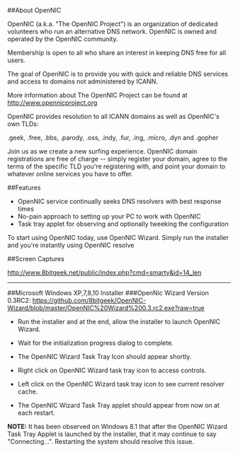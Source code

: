 ##About OpenNIC

OpenNIC (a.k.a. "The OpenNIC Project") is an organization of dedicated volunteers 
who run an alternative DNS network. OpenNIC is owned and operated by the OpenNIC 
community. 

Membership is open to all who share an interest in keeping DNS free for all users. 

The goal of OpenNIC is to provide you with quick and reliable DNS services and access
to domains not administered by ICANN.

More information about The OpenNIC Project can be found at http://www.opennicproject.org

OpenNIC provides resolution to all ICANN domains as well as OpenNIC's own TLDs:

.geek, .free, .bbs, .parody, .oss, .indy, .fur, .ing, .micro, .dyn and .gopher

Join us as we create a new surfing experience. OpenNIC domain registrations are free of charge -- simply register your domain, agree to the terms of the specific TLD you're registering with, and point your domain to whatever online services you have to offer.

##Features
  - OpenNIC service continually seeks DNS resolvers with best response times
  - No-pain approach to setting up your PC to work with OpenNIC
  - Task tray applet for observing and optionally tweeking the configuration

To start using OpenNIC today, use OpenNIC Wizard. Simply run the installer and you're instantly using OpenNIC resolve

##Screen Captures

http://www.8bitgeek.net/public/index.php?cmd=smarty&id=14_len

-------------------------------------

##Microsoft Windows XP,7,8,10 Installer
###OpenNic Wizard Version 0.3RC2: 
  https://github.com/8bitgeek/OpenNIC-Wizard/blob/master/OpenNIC%20Wizard%200.3.rc2.exe?raw=true

  - Run the installer and at the end, allow the installer to launch OpenNIC Wizard.

  - Wait for the initialization progress dialog to complete.

  - The OpenNIC Wizard Task Tray Icon should appear shortly.

  - Right click on OpenNIC Wizard task tray icon to access controls.

  - Left click on the OpenNIC Wizard task tray icon to see current resolver cache.

  - The OpenNIC Wizard Task Tray applet should appear from now on at each restart.

**NOTE:** It has been observed on Windows 8.1 that after the OpenNIC Wizard Task Tray Applet
      is launched by the installer, that it may continue to say "Connecting...". 
      Restarting the system should resolve this issue. 
